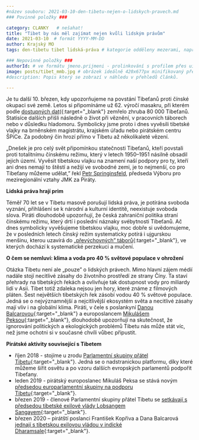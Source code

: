 ```yaml
---
#název souboru: 2021-03-10-den-tibetu-nejen-o-lidskych-pravech.md
### Povinné položky ###

category: CLANKY   # nešahat!
title: "Tibet by nás měl zajímat nejen kvůli lidským právům"
date: 2021-03-10  # formát YYYY-MM-DD
author: Krajský MO
tags: den-tibetu tibet lidská-práva # kategorie odděleny mezerami, např. volby zemědělství životní-prostředí piráti (viz https://jihomoravsky.pirati.cz/tags/)

### Nepovinné položky ###
authorId: # ve formátu jmeno.prijmeni - prolinkování s profilem přes uid
image: posts/tibet_mmb.jpg # obrázek ideálně 420x677px minifikovaný přes https://tinypng.com/
#description: Popis který se zobrazí v náhledu v přehledů článků.

---
```


Je tu další 10. březen, kdy upozorňujeme na povstání Tibeťanů proti čínské okupaci své země. Letos si připomínáme už 62. výročí masakru, při kterém podle [dostupných dat](https://www.lungta.cz/projekty/vlajka-pro-tibet/)({:target="_blank"} zemřelo zhruba 80 000 Tibeťanů. Statisíce dalších přišli následně o život při věznění, v pracovních táborech nebo v důsledku hladomoru. Symbolicky jsme proto i dnes vyvěsili tibetské vlajky na brněnském magistrátu, krajském úřadu nebo pirátském centru ŠPiCe. Za podobný čin hrozí přímo v Tibetu až několikaleté vězení.

„Dnešek je pro celý svět připomínkou statečnosti Tibeťanů, kteří povstali proti totalitnímu čínskému režimu, který v letech 1950–1951 násilně obsadil jejich území. Vyvěsit tibetskou vlajku na znamení naší podpory pro ty, kteří ani dnes nemají to štěstí a nežijí ve svobodné zemi, je to nejmenší, co pro Tibeťany můžeme udělat,” řekl [Petr Springinsfeld](https://jihomoravsky.pirati.cz/lide/petr-springinsfeld/), předseda Výboru pro meziregionální vztahy JMK za Piráty.

**Lidská práva hrají prim**

Téměř 70 let se v Tibetu masově porušují lidská práva, je potírána svoboda vyznání, přihlášení se k národní a kulturní identitě, neexistuje svoboda slova. Piráti dlouhodobě upozorňují, že česká zahraniční politika straní čínskému režimu, který drtí i poslední náznaky svébytnosti Tibeťanů. Ač dnes symbolicky vyvěšujeme tibetskou vlajku, moc dobře si uvědomujeme, že v posledních letech čínský režim systematicky potírá i ujgurskou menšinu, kterou uzavírá do [„převýchovných” táborů](https://www.bbc.com/news/world-asia-china-22278037){:target="_blank"}, ve kterých dochází k systematické perzekuci a mučení.

**O čem se nemluví: klima a voda pro 40 % světové populace v ohrožení**

Otázka Tibetu není ale „pouze” o lidských právech. Mimo hlavní zájem médií nadále stojí necitlivé zásahy do životního prostředí ze strany Číny. Ta staví přehrady na tibetských řekách a ovlivňuje tak dostupnost vody pro miliardy lidí v Asii. Tibet totiž zdaleka nejsou jen hory, které známe z filmových pláten. Šest největších tibetských řek zásobí vodou 40 % světové populace. Jedná se o nejvýznamnější a nejcitlivější ekosystém světa a necitlivé zásahy mají vliv i na globální klima. Piráti, v čele s poslankyní [Danou Balcarovou](https://www.pirati.cz/lide/dana-balcarova/){:target="_blank"} a europoslancem [Mikulášem Peksou](https://www.pirati.cz/lide/mikulas-peksa/){:target="_blank"}, dlouhodobě upozorňují na skutečnost, že ignorování politických a ekologických problémů Tibetu nás může stát víc, než jsme ochotni si v současné chvíli vůbec připustit.

**Pirátské aktivity související s Tibetem**

- říjen 2018 - stojíme u zrodu [Parlamentní skupiny přátel Tibetu](https://www.pirati.cz/tiskove-zpravy/pirati-dialog-s-tibetem.html){:target="_blank"}. Jedná se o nadstranickou platformu, díky které můžeme šířit osvětu a po vzoru dalších evropských parlamentů podpořit Tibeťany.
- leden 2019 - pirátský europoslanec Mikuláš Peksa se stává novým [předsedou europarlamentní skupiny na podporu Tibetu](https://www.pirati.cz/tiskove-zpravy/europarlamentni-skupinu-tibet-vede-peksa.html){:target="_blank"}.
- březen 2019 - členové Parlamentní skupiny přátel Tibetu se [setkávají s předsedou tibetské exilové vlády Lobsangem Sangayem](https://www.pirati.cz/tiskove-zpravy/tibet-skupina-pratel-exilova-vlada.html){:target="_blank"}.
- březen 2020 – pirátští poslanci František Kopřiva a Dana Balcarová [jednají s tibetskou exilovou vládou v indické Dharamsale](https://www.pirati.cz/tiskove-zpravy/exilova-vlada-tibetu-se-setkala-s-poslanci-piratu.html){:target="_blank"}.
